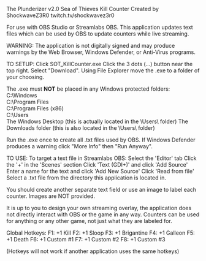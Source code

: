 The Plunderizer v2.0
Sea of Thieves Kill Counter
Created by ShockwaveZ3R0
twitch.tv/shockwavez3r0

For use with OBS Studio or Streamlabs OBS.
This application updates text files which can be used by OBS to update counters while live streaming.

WARNING: The application is not digitally signed and may produce warnings by the Web Browser, Windows Defender, or Anti-Virus programs.



TO SETUP:
Click SOT_KillCounter.exe
Click the 3 dots (...) button near the top right.
Select "Download".
Using File Explorer move the .exe to a folder of your choosing.

The .exe must **NOT** be placed in any Windows protected folders:
C:\Windows\
C:\Program Files\
C:\Program Files (x86)\
C:\Users\
The Windows Desktop (this is actually located in the \Users\ folder)
The Downloads folder (this is also located in the \Users\ folder)

Run the .exe once to create all .txt files used by OBS.
If Windows Defender produces a warning click "More Info" then "Run Anyway".



TO USE:
To target a text file in Streamlabs OBS:
Select the 'Editor' tab
Click the '+' in the 'Scenes' section
Click 'Text (GDI+)' and click 'Add Source'
Enter a name for the text and click 'Add New Source'
Click 'Read from file'
Select a .txt file from the directory this application is located in.

You should create another separate text field or use an image to label each counter.
Images are NOT provided.

It is up to you to design your own streaming overlay, the application does not directly interact with OBS or the game in any way.
Counters can be used for anything or any other game, not just what they are labeled for.



Global Hotkeys:
F1: +1 Kill
F2: +1 Sloop
F3: +1 Brigantine
F4: +1 Galleon
F5: +1 Death
F6: +1 Custom #1
F7: +1 Custom #2
F8: +1 Custom #3

(Hotkeys will not work if another application uses the same hotkeys)
